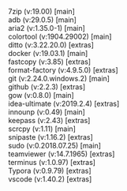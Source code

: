 7zip (v:19.00) [main]  
adb (v:29.0.5) [main]  
aria2 (v:1.35.0-1) [main]  
colortool (v:1904.29002) [main]  
ditto (v:3.22.20.0) [extras]  
docker (v:19.03.1) [main]  
fastcopy (v:3.85) [extras]  
format-factory (v:4.9.5.0) [extras]  
git (v:2.24.0.windows.2) [main]  
github (v:2.2.3) [extras]  
gow (v:0.8.0) [main]  
idea-ultimate (v:2019.2.4) [extras]  
innounp (v:0.49) [main]  
keepass (v:2.43) [extras]  
scrcpy (v:1.11) [main]  
snipaste (v:1.16.2) [extras]  
sudo (v:0.2018.07.25) [main]  
teamviewer (v:14.7.1965) [extras]  
terminus (v:1.0.97) [extras]  
Typora (v:0.9.79) [extras]  
vscode (v:1.40.2) [extras]  
